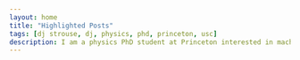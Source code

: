 ```yaml
---
layout: home
title: "Highlighted Posts"
tags: [dj strouse, dj, physics, phd, princeton, usc]
description: I am a physics PhD student at Princeton interested in machine learning and computational neuroscience.
---
```

